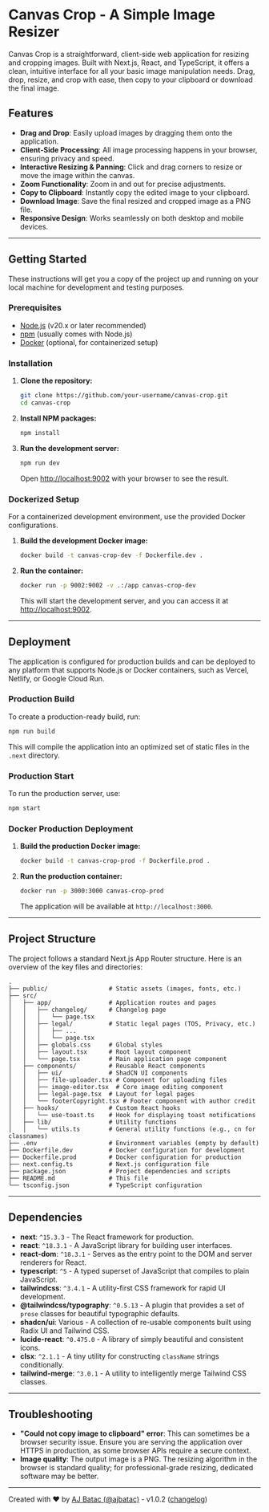 # Canvas Crop - A Simple Image Resizer

Canvas Crop is a straightforward, client-side web application for resizing and cropping images. Built with Next.js, React, and TypeScript, it offers a clean, intuitive interface for all your basic image manipulation needs. Drag, drop, resize, and crop with ease, then copy to your clipboard or download the final image.

## Features

-   **Drag and Drop**: Easily upload images by dragging them onto the application.
-   **Client-Side Processing**: All image processing happens in your browser, ensuring privacy and speed.
-   **Interactive Resizing & Panning**: Click and drag corners to resize or move the image within the canvas.
-   **Zoom Functionality**: Zoom in and out for precise adjustments.
-   **Copy to Clipboard**: Instantly copy the edited image to your clipboard.
-   **Download Image**: Save the final resized and cropped image as a PNG file.
-   **Responsive Design**: Works seamlessly on both desktop and mobile devices.

---

## Getting Started

These instructions will get you a copy of the project up and running on your local machine for development and testing purposes.

### Prerequisites

-   [Node.js](https://nodejs.org/) (v20.x or later recommended)
-   [npm](https://www.npmjs.com/) (usually comes with Node.js)
-   [Docker](https://www.docker.com/) (optional, for containerized setup)

### Installation

1.  **Clone the repository:**
    ```sh
    git clone https://github.com/your-username/canvas-crop.git
    cd canvas-crop
    ```

2.  **Install NPM packages:**
    ```sh
    npm install
    ```

3.  **Run the development server:**
    ```sh
    npm run dev
    ```
    Open [http://localhost:9002](http://localhost:9002) with your browser to see the result.

### Dockerized Setup

For a containerized development environment, use the provided Docker configurations.

1.  **Build the development Docker image:**
    ```sh
    docker build -t canvas-crop-dev -f Dockerfile.dev .
    ```

2.  **Run the container:**
    ```sh
    docker run -p 9002:9002 -v .:/app canvas-crop-dev
    ```
    This will start the development server, and you can access it at [http://localhost:9002](http://localhost:9002).

---

## Deployment

The application is configured for production builds and can be deployed to any platform that supports Node.js or Docker containers, such as Vercel, Netlify, or Google Cloud Run.

### Production Build

To create a production-ready build, run:
```sh
npm run build
```
This will compile the application into an optimized set of static files in the `.next` directory.

### Production Start

To run the production server, use:
```sh
npm start
```

### Docker Production Deployment

1.  **Build the production Docker image:**
    ```sh
    docker build -t canvas-crop-prod -f Dockerfile.prod .
    ```

2.  **Run the production container:**
    ```sh
    docker run -p 3000:3000 canvas-crop-prod
    ```
    The application will be available at `http://localhost:3000`.

---

## Project Structure

The project follows a standard Next.js App Router structure. Here is an overview of the key files and directories:

```
.
├── public/                 # Static assets (images, fonts, etc.)
├── src/
│   ├── app/                # Application routes and pages
│   │   ├── changelog/      # Changelog page
│   │   │   └── page.tsx
│   │   ├── legal/          # Static legal pages (TOS, Privacy, etc.)
│   │   │   ├── ...
│   │   │   └── page.tsx
│   │   ├── globals.css     # Global styles
│   │   ├── layout.tsx      # Root layout component
│   │   └── page.tsx        # Main application page component
│   ├── components/         # Reusable React components
│   │   ├── ui/             # ShadCN UI components
│   │   ├── file-uploader.tsx # Component for uploading files
│   │   ├── image-editor.tsx  # Core image editing component
│   │   ├── legal-page.tsx  # Layout for legal pages
│   │   └── footerCopyright.tsx # Footer component with author credit
│   ├── hooks/              # Custom React hooks
│   │   └── use-toast.ts    # Hook for displaying toast notifications
│   ├── lib/                # Utility functions
│   │   └── utils.ts        # General utility functions (e.g., cn for classnames)
├── .env                    # Environment variables (empty by default)
├── Dockerfile.dev          # Docker configuration for development
├── Dockerfile.prod         # Docker configuration for production
├── next.config.ts          # Next.js configuration file
├── package.json            # Project dependencies and scripts
├── README.md               # This file
└── tsconfig.json           # TypeScript configuration
```

---

## Dependencies

-   **next**: `^15.3.3` - The React framework for production.
-   **react**: `^18.3.1` - A JavaScript library for building user interfaces.
-   **react-dom**: `^18.3.1` - Serves as the entry point to the DOM and server renderers for React.
-   **typescript**: `^5` - A typed superset of JavaScript that compiles to plain JavaScript.
-   **tailwindcss**: `^3.4.1` - A utility-first CSS framework for rapid UI development.
-   **@tailwindcss/typography**: `^0.5.13` - A plugin that provides a set of `prose` classes for beautiful typographic defaults.
-   **shadcn/ui**: Various - A collection of re-usable components built using Radix UI and Tailwind CSS.
-   **lucide-react**: `^0.475.0` - A library of simply beautiful and consistent icons.
-   **clsx**: `^2.1.1` - A tiny utility for constructing `className` strings conditionally.
-   **tailwind-merge**: `^3.0.1` - A utility to intelligently merge Tailwind CSS classes.

---

## Troubleshooting

-   **"Could not copy image to clipboard" error**: This can sometimes be a browser security issue. Ensure you are serving the application over HTTPS in production, as some browser APIs require a secure context.
-   **Image quality**: The output image is a PNG. The resizing algorithm in the browser is standard quality; for professional-grade resizing, dedicated software may be better.

---

Created with ❤️ by <a href="https://ajbatac.github.io/?=ImageCropper" target="_blank">AJ Batac (@ajbatac)</a> - v1.0.2 (<a href="/changelog">changelog</a>)
